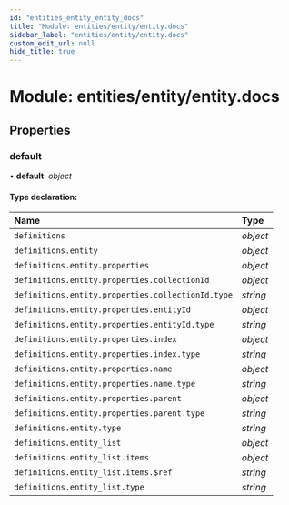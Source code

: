 ```yaml
---
id: "entities_entity_entity_docs"
title: "Module: entities/entity/entity.docs"
sidebar_label: "entities/entity/entity.docs"
custom_edit_url: null
hide_title: true
---
```


# Module: entities/entity/entity.docs

## Properties

### default

• **default**: *object*

#### Type declaration:

| Name | Type |
| :------ | :------ |
| `definitions` | *object* |
| `definitions.entity` | *object* |
| `definitions.entity.properties` | *object* |
| `definitions.entity.properties.collectionId` | *object* |
| `definitions.entity.properties.collectionId.type` | *string* |
| `definitions.entity.properties.entityId` | *object* |
| `definitions.entity.properties.entityId.type` | *string* |
| `definitions.entity.properties.index` | *object* |
| `definitions.entity.properties.index.type` | *string* |
| `definitions.entity.properties.name` | *object* |
| `definitions.entity.properties.name.type` | *string* |
| `definitions.entity.properties.parent` | *object* |
| `definitions.entity.properties.parent.type` | *string* |
| `definitions.entity.type` | *string* |
| `definitions.entity_list` | *object* |
| `definitions.entity_list.items` | *object* |
| `definitions.entity_list.items.$ref` | *string* |
| `definitions.entity_list.type` | *string* |
